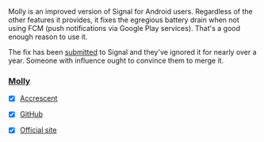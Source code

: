 Molly is an improved version of Signal for Android users. Regardless of the other features it provides, it fixes the egregious battery drain when not using FCM (push notifications via Google Play services). That's a good enough reason to use it.

The fix has been [submitted](https://github.com/signalapp/Signal-Android/pull/13337) to Signal and they've ignored it for nearly over a year. Someone with influence ought to convince them to merge it.

### [Molly](https://github.com/randomwithnoname/android-apps/blob/main/apps/molly.md)


- [x] [Accrescent](https://accrescent.app/app/im.molly.app)
- [x] [GitHub](https://github.com/mollyim/mollyim-android)
- [x] [Official site](https://molly.im/)

